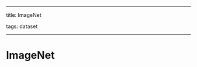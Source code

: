 
---

title: ImageNet

tags: dataset 

---

# ImageNet






































































